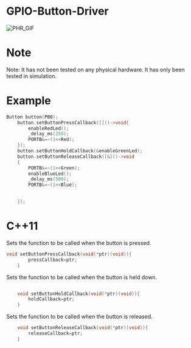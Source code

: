# GPIO-Button-Driver


![PHR_GIF](https://github.com/hammerinformation/ue-fps/assets/51826786/8e84d4cb-a346-4ceb-bfcd-ec31ce09ec52)


# Note
Note: It has not been tested on any physical hardware. It has only been tested in simulation.




# Example

```cpp
Button button(PB0);
	button.setButtonPressCallback([]()->void{
		enableRedLed();
		_delay_ms(250);
		PORTB&=~(1<<Red);
	});
	button.setButtonHoldCallback(&enableGreenLed);
	button.setButtonReleaseCallback([&]()->void
	{
		PORTB&=~(1<<Green);
		enableBlueLed();
		_delay_ms(500);
		PORTB&=~(1<<Blue);

		
	});
```

# C++11 

Sets the function to be called when the button is pressed.
```cpp
void setButtonPressCallback(void(*ptr)(void)){
		pressCallback=ptr;
	}
```


Sets the function to be called when the button is held down.
```cpp

	void setButtonHoldCallback(void(*ptr)(void)){
		holdCallback=ptr;
	}
```


Sets the function to be called when the button is released.
```cpp
	void setButtonReleaseCallback(void(*ptr)(void)){
		releaseCallback=ptr;
	}

```


